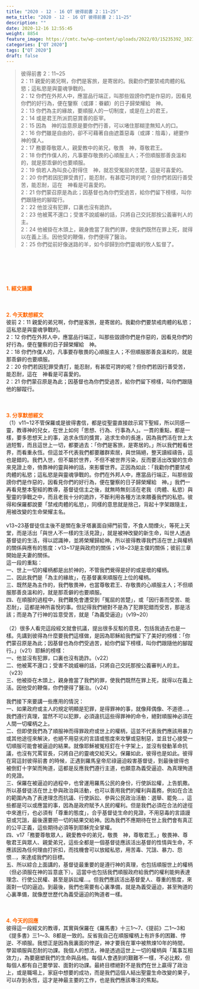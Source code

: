 ```yaml
---
title: "2020 - 12 - 16 QT 彼得前書 2：11~25"
meta_title: "2020 - 12 - 16 QT 彼得前書 2：11~25"
description: ""
date: 2020-12-16 12:55:45
weight: 8854
feature_image: https://cmtc.tw/wp-content/uploads/2022/03/15235392_10211799862337740_180693556567566654_o-1.webp
categories: ["QT 2020"]
tags: ["QT 2020"]
draft: false
---
```


<blockquote>彼得前書 2：11~25<br />
2：11 親愛的弟兄啊，你們是客旅，是寄居的。我勸你們要禁戒肉體的私慾；這私慾是與靈魂爭戰的。<br />
2：12 你們在外邦人中，應當品行端正，叫那些毀謗你們是作惡的，因看見你們的好行為，便在鑒察（或譯：眷顧）的日子歸榮耀給　神。<br />
2：13 你們為主的緣故，要順服人的一切制度，或是在上的君王，<br />
2：14 或是君王所派罰惡賞善的臣宰。<br />
2：15 因為　神的旨意原是要你們行善，可以堵住那糊塗無知人的口。<br />
2：16 你們雖是自由的，卻不可藉著自由遮蓋惡毒（或譯：陰毒），總要作　神的僕人。<br />
2：17 務要尊敬眾人，親愛教中的弟兄，敬畏　神，尊敬君王。<br />
2：18 你們作僕人的，凡事要存敬畏的心順服主人；不但順服那善良溫和的，就是那乖僻的也要順服。<br />
2：19 倘若人為叫良心對得住　神，就忍受冤屈的苦楚，這是可喜愛的。<br />
2：20 你們若因犯罪受責打，能忍耐，有甚麼可誇的呢？但你們若因行善受苦，能忍耐，這在　神看是可喜愛的。<br />
2：21 你們蒙召原是為此；因基督也為你們受過苦，給你們留下榜樣，叫你們跟隨他的腳蹤行。<br />
2：22 他並沒有犯罪，口裏也沒有詭詐。<br />
2：23 他被罵不還口；受害不說威嚇的話，只將自己交託那按公義審判人的主。<br />
2：24 他被掛在木頭上，親身擔當了我們的罪，使我們既然在罪上死，就得以在義上活。因他受的鞭傷，你們便得了醫治。<br />
2：25 你們從前好像迷路的羊，如今卻歸到你們靈魂的牧人監督了。</blockquote><br />
&nbsp;<br />
<br />
&nbsp;<br />
<br />
<span style="color: #ff6600;"><strong>1. </strong><strong>經文誦讀</strong></span><br />
<br />
<span style="color: #ff6600;"><strong> </strong></span><br />
<br />
<span style="color: #ff6600;"><strong>2. 今天默想</strong><strong>經文<br />
</strong></span>彼前 2：11 親愛的弟兄啊，你們是客旅，是寄居的。我勸你們要禁戒肉體的私慾；這私慾是與靈魂爭戰的。<br />
2：12 你們在外邦人中，應當品行端正，叫那些毀謗你們是作惡的，因看見你們的好行為，便在鑒察的日子歸榮耀給　神。<br />
2：18 你們作僕人的，凡事要存敬畏的心順服主人；不但順服那善良溫和的，就是那乖僻的也要順服。<br />
2：20 你們若因犯罪受責打，能忍耐，有甚麼可誇的呢？但你們若因行善受苦，能忍耐，這在　神看是可喜愛的。<br />
2：21 你們蒙召原是為此；因基督也為你們受過苦，給你們留下榜樣，叫你們跟隨他的腳蹤行。<br />
<br />
&nbsp;<br />
<br />
<span style="color: #ff6600;"><strong>3. 分享默想經文<br />
</strong></span>（1）v11~12不管保羅或是彼得書信，都是從聖靈直接啟示寫下聖經，所以同感一靈，教導神的兒女，在世上如何「思想、行為、行事為人」。一貫的重點，都是一樣，要多思想天上的事，追求永恆的獎賞，追求生命的長進，因為我們活在世上太過短暫，而且這世上一切，都要過去：「你們是客旅，是寄居的。」所以我們輕看世界，而看重永恆。但這並不代表我們都要離群索居，與世隔絕，整天讀經禱告，這也是錯的。我們入世，但不屬於世界，不但不被世界污染，反而要活出改變的生命來見證上帝，倚靠神的靈與神的話，來影響世界。正因為如此：「我勸你們要禁戒肉體的私慾；這私慾是與靈魂爭戰的。你們在外邦人中，應當品行端正，叫那些毀謗你們是作惡的，因看見你們的好行為，便在鑒察的日子歸榮耀給　神。」我們一再看見整本聖經的教導，基督徒信主之後，就無時無刻活在老我（肉體、私慾）與聖靈的爭戰之中，而且老我十分的詭詐，不斷利用各種方法來餵養我們的私慾。彼得和保羅都說要「禁戒肉體的私慾」，同樣的意思就是捨己，背起十字架跟隨主，用被改變的生命榮耀主名。<br />
<br />
v13~23基督徒信主後不是關在象牙塔裏面自掃門前雪，不食人間煙火，等死上天堂，而是活出「與世人不一樣的生活見證」，就是被神改變的新生命，叫世人透過基督徒的生活，得以認識神，並將榮耀歸給神。所以彼得教導我們活在世上與權柄的關係與應有的態度：v13~17是與政府的關係；v18~23是主僕的關係；彼前三章開始是夫妻的關係。<br />
這一段的重點：<br />
一、世上一切的權柄都是出於神的，不管我們覺得是好的或是壞的權柄。<br />
二、因此我們是「為主的緣故」，在基督裏來順服在上位的權柄。<br />
三、既然是為主作的，我們敬畏神，也當尊敬君王、存敬畏的心順服主人；不但順服那善良溫和的，就是那乖僻的也要順服。<br />
四、在順服的過程中，我們難免會遭受到「冤屈的苦楚」，或「因行善而受苦、能忍耐」，這都是神所喜悅的事。但記得我們絕對不是為了犯罪犯錯而受苦，那是活該；而是為了行神的旨意受苦，就是「為義受逼迫」（v19~20）<br />
<br />
（2）很多人看完這段經文就會抗議，提出很多反駁的意見，包括我過去也是一樣。先講到彼得為什麼要我們這樣做，是因為耶穌給我們留下了美好的榜樣：「你們蒙召原是為此；因基督也為你們受過苦，給你們留下榜樣，叫你們跟隨他的腳蹤行。」（v21）耶穌的榜樣：<br />
一、他並沒有犯罪，口裏也沒有詭詐。（v22）<br />
二、他被罵不還口；受害不說威嚇的話，只將自己交託那按公義審判人的主。（v23）<br />
三、他被掛在木頭上，親身擔當了我們的罪，使我們既然在罪上死，就得以在義上活。因他受的鞭傷，你們便得了醫治。（v24）<br />
<br />
我們接下來要講一些應用的情況：<br />
一、如果政府或主人的規定明顯是犯罪，是得罪神的事，就像拜偶像、不道德…，我們遵行真理，當然不可以犯罪，必須違抗這些得罪神的命令，絕對順服神必須在人間一切權柄之上。<br />
二、但即使我們為了順服神而得罪政府或世上的權柄，這並不代表我們應該用暴力或其他途徑來解決，也絕不用惡劣的言語或態度來攻擊或惡制惡，並且甘心接受一切順服可能會被逼迫的結果。就像耶穌被冤枉釘在十字架上，並沒有發動革命抗議，也沒有咒罵官長，只將自己的靈魂交給天父。保羅如此，彼得也是如此。彼得在寫這封彼得前書 的時候，正遇到羅馬皇帝尼祿逼迫殺害基督徒，到最後彼得也被倒釘十字架而殉道，這都是反應我們遵行主道，也願意為義受逼迫、為真理殉道的見證。<br />
三、保羅在被逼迫的過程中，也曾運用羅馬公民的身份，行使訴訟權，上告凱撒。所以基督徒活在世上參與政治與活動，也可以善用我們的權利與義務，例如在合法的範圍內為了表達理念而抗議、行使訴訟、參與公民政治活動：選舉、罷免…，這些都是可以或應當的事，因為是政府賦予人民的權利。但是我們必須在合法的途徑中來進行，也必須有「尊重的態度」，合乎基督徒生命的見證，不用惡毒的言語謾惡或咒詛，最後還要把一切的結果交給神。因為我們不應期待在世上我們會有真正的公平正義，這些期待必須等到耶穌完全掌權。<br />
四、v17「務要尊敬眾人，親愛教中的弟兄，敬畏　神，尊敬君王。」敬畏神、尊敬君王與眾人、親愛弟兄，這些全都是一個基督徒應該活出基督的性情與生命，不應該因為任何理由打折扣，而找機會可以放縱私慾，用苦毒、咒詛、暴力、怨恨…，來達成我們的目標。<br />
五、所以綜合上面講的，基督徒最重要的是遵行神的真理，也包括順服世上的權柄（但必須服在神的旨意底下）。這當中也包括我們順服政府給我們的權利能夠表達理念、行使公民權、甚至是訴訟權…。但我們應該活出基督愛人、尊重的態度，來面對一切的逼迫。到最後，我們也需要有心裏準備，就是為義受逼迫，甚至殉道的心裏準備，就像歷世歷代為義受逼迫的殉道者一樣。<br />
<br />
&nbsp;<br />
<br />
<span style="color: #ff6600;"><strong>4. 今天的回應<br />
</strong></span>彼得這一段經文的教導，其實與保羅在《羅馬書》十三1～7、《提前》二1～3和《提多書》三1～3、8都是一致的。反省我自己在順服權柄上有許多的困難、悖逆、不順服。我想正是因為我裏面的悖逆，神才要我在軍中被熬煉10年的時間，學習順服與忍耐的功課。我個人的想法，神是透過這世上一切的權柄與「萬事互相效力」，為要磨塑我們的生命與品格。每個人會遇到的艱難不一樣，不必比較，但每個人都有自己要學習、面對的功課。最終目標絕對不是我們在世上贏得了政治上，或是職場上，家庭中想要的成功，而是我們這個人結出聖靈生命改變的果子，可以存到永恆，這才是神最主要的工作，也是我們應該專注的焦點。<br />
<br />
&nbsp;
        